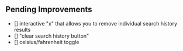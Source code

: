 ## Pending Improvements
- [] interactive "x" that allows you to remove individual search history results
- [] "clear search history button"
- [] celsius/fahrenheit toggle